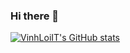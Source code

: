 ### Hi there 👋

[![VinhLoiIT's GitHub stats](https://github-readme-stats.vercel.app/api?username=vinhloiit&count_private=true&show_icons=true&theme=reactV)](https://github-readme-stats.vercel.app/api?username=vinhloiit&count_private=true&show_icons=true&theme=radical)

<!--
**VinhLoiIT/vinhloiit** is a ✨ _special_ ✨ repository because its `README.md` (this file) appears on your GitHub profile.

Here are some ideas to get you started:

- 🔭 I’m currently working on ...
- 🌱 I’m currently learning ...
- 👯 I’m looking to collaborate on ...
- 🤔 I’m looking for help with ...
- 💬 Ask me about ...
- 📫 How to reach me: ...
- 😄 Pronouns: ...
- ⚡ Fun fact: ...
-->
